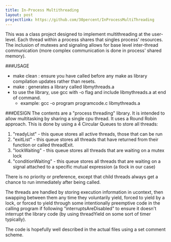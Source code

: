 ```yaml
---
title: In-Process Multithreading
layout: post
projectlink: https://github.com/30percent/InProcessMultiThreading
---
```


This was a class project designed to implement multithreading at the user-level. Each thread within a process shares that singles process' resources. The inclusion of mutexes and signaling allows for base level inter-thread communication (more complex communication is done in process' shared memory).

<!--postbreak-->

###USAGE 
* make clean : ensure you have called before any make as library compilation updates rather than resets.
* make : generates a library called libmythreads.a
* to use the library, use gcc with -o flag and include libmythreads.a at end of command.
  * example: gcc -o program programcode.c libmythreads.a

###DESIGN 
The contents are a "process threading" library. It is intended to allow
multitasking by sharing a single cpu thread. It uses a Round Robin approach. This is
done by using a 4 Circular Queues to store all threads:

1. "readyList" - this queue stores all active threads, those that can be run
2. "exitList" - this queue stores all threads that have returned from their function or called threadExit.
3. "lockWaiting" - this queue stores all threads that are waiting on a mutex lock
4. "conditionWaiting" - this queue stores all threads that are waiting on a signal attached to a specific mutual expression (a tlock in our case)

There is no priority or preference, except that child threads always get a chance to
run immediately after being called. 

The threads are handled by storing execution information in ucontext, then swapping
between them any time they voluntarily yield, forced to yield by a lock, or forced to
yield through some intentionally preemptive code in the calling program if following
"interruptsAreDisabled" to ensure it doesn't interrupt the library code (by using
threadYield on some sort of timer typically).

The code is hopefully well described in the actual files using a set comment scheme.